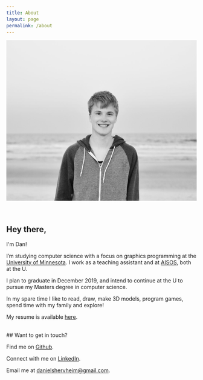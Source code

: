 ```yaml
---
title: About
layout: page
permalink: /about
---
```

![me](/assets/img/about/me.jpg)

<br/>

## Hey there,

I'm Dan!

I’m studying computer science with a focus on graphics programming at the [University of Minnesota](https://www.cs.umn.edu/). I work as a teaching assistant and at [AISOS](http://aisos.umn.edu/), both at the U.

I plan to graduate in December 2019, and intend to continue at the U to pursue my Masters degree in computer science.

In my spare time I like to read, draw, make 3D models, program games, spend time with my family and explore!

My resume is available [here](https://docs.google.com/document/d/1pAoeWMVmRG-uOplchmDD8qh1SfPuwfCJ26882EFppic/edit?usp=sharing).

<br/>
## Want to get in touch?

Find me on [Github](http://github.com/danielshervheim).

Connect with me on [LinkedIn](https://www.linkedin.com/in/daniel-shervheim-106054178/).

Email me at [danielshervheim@gmail.com](mailto:danielshervheim@gmail.com).
